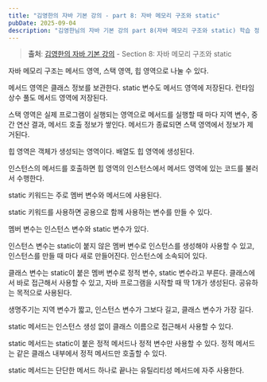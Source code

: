 ```yaml
---
title: "김영한의 자바 기본 강의 - part 8: 자바 메모리 구조와 static"
pubDate: 2025-09-04
description: "김영한님의 자바 기본 강의 part 8(자바 메모리 구조와 static) 학습 정리"
---
```


> **출처**: [김영한의 자바 기본 강의](https://inf.run/2714a) - Section 8: 자바 메모리 구조와 static

자바 메모리 구조는 메서드 영역, 스택 영역, 힙 영역으로 나눌 수 있다.

메서드 영역은 클래스 정보를 보관한다. static 변수도 메서드 영역에 저장된다. 런타임 상수 풀도 메서드 영역에 저장된다.

스택 영역은 실제 프로그램이 실행되는 영역으로 메서드를 실행할 때 마다 지역 변수, 중간 연산 결과, 메서드 호출 정보가 쌓인다. 메서드가 종료되면 스택 영역에서 정보가 제거된다.

힙 영역은 객체가 생성되는 영역이다. 배열도 힙 영역에 생성된다.

인스턴스의 메서드를 호출하면 힙 영역의 인스턴스에서 메서드 영역에 있는 코드를 불러서 수행한다.

static 키워드는 주로 멤버 변수와 메서드에 사용된다.

static 키워드를 사용하면 공용으로 함께 사용하는 변수를 만들 수 있다.

멤버 변수는 인스턴스 변수와 static 변수가 있다.

인스턴스 변수는 static이 붙지 않은 멤버 변수로 인스턴스를 생성해야 사용할 수 있고, 인스턴스를 만들 때 마다 새로 만들어진다. 인스턴스에 소속되어 있다.

클래스 변수는 static이 붙은 멤버 변수로 정적 변수, static 변수라고 부른다. 클래스에서 바로 접근해서 사용할 수 있고, 자바 프로그램을 시작할 때 딱 1개가 생성된다. 공유하는 목적으로 사용된다.

생명주기는 지역 변수가 짧고, 인스턴스 변수가 그보다 길고, 클래스 변수가 가장 길다.

static 메서드는 인스턴스 생성 없이 클래스 이름으로 접근해서 사용할 수 있다.

static 메서드는 static이 붙은 정적 메서드나 정적 변수만 사용할 수 있다. 정적 메서드는 같은 클래스 내부에서 정적 메서드만 호출할 수 있다.

static 메서드는 단단한 메서드 하나로 끝나는 유틸리티성 메서드에 자주 사용한다.
